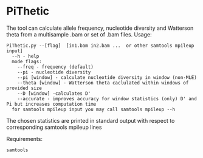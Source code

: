 # PiThetic 
The tool can calculate allele frequency, nucleotide diversity and  Watterson theta from a multisample .bam or set of .bam files.
Usage:

    PiThetic.py --[flag]  [in1.bam in2.bam ...  or other samtools mpileup input]
      --h - help
      mode flags: 
        --freq - frequency (default)
        --pi - nucleotide diversity
        --pi [window] - calculate nucleotide diversity in window (non-MLE)
        --theta [window] - Watterson theta caclulated within windows of provided size
        --D [window] -calculates D'
        --accurate - improves accuracy for window statistics (only) D' and Pi but increases computation time
      for samtools mpileup input you may call samtools mpileup --h 

The chosen statistics are printed in standard output with respect to corresponding samtools mpileup lines

Requirements:

    samtools
